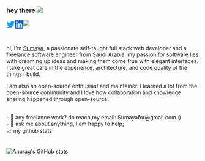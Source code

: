 
### hey there <img src="https://media.giphy.com/media/hvRJCLFzcasrR4ia7z/giphy.gif" width="25px">

<a href="https://twitter.com/ragol">
  <img align="left" alt="twitter" width="22px" src="https://github.com/suumaya/assets/blob/master/twitter.svg" />
</a>
<a href="https://www.linkedin.com/in/tamimis/">
  <img align="left" alt="LinkedIN" width="22px" src="https://github.com/suumaya/assets/blob/master/linkedin.svg" />
</a>

![](https://visitor-badge.glitch.me/badge?page_id=ragol.ragol)

<br />

hi, I'm [Sumaya](https://github.com/suumaya), a passionate self-taught full stack web developer and a freelance software engineer from Saudi Arabia. my passion for software lies with dreaming up ideas and making them come true with elegant interfaces. I take great care in the experience, architecture, and code quality of the things I build.

I am also an open-source enthusiast and maintainer. I learned a lot from the open-source community and I love how collaboration and knowledge sharing happened through open-source.

  <br>
- 💼 any freelance work? do reach,my email: Sumayafor@gmail.com :)
<br>
- 💬 ask me about anything, I am happy to help;
 
<br>
📈 my github stats
<br><br>
 
![Anurag's GitHub stats](https://github-readme-stats.vercel.app/api?username=suumaya&show_icons=true&theme=tokyonight)
   <br>  
<!--     [![Top Langs](https://github-readme-stats.vercel.app/api/top-langs/?username=suumaya&layout=compact&langs_count=14&theme=tokyonight)](https://github.com/anuraghazra/github-readme-stats&theme=tokyonight) <br> -->
<!--    <img align="center" alt="GIF" src="https://github.com/suumaya/assets/blob/master/code.gif" width="500" height="320" /> -->



<!-- - I’m a Cyber Security Graduate Student 🔭I
- Currently working on Q&A platform to detect phishing mails 📫  
-  I’m looking to collaborate on open source projects and you can reach me any time: Sumayafor@gmail.com 👯 

<!-- [![Readme Card](https://github-readme-stats.vercel.app/api/pin/?username=suumaya&repo=github-readme-stats&theme=tokyonight)](https://github.com/suumaya/github-readme-stats) -->

<!-- ![Anurag's GitHub stats](https://github-readme-stats.vercel.app/api?username=suumaya&hide=contribs,prs)
 -->
<!-- ![Anurag's GitHub stats](https://github-readme-stats.vercel.app/api?username=suumaya&count_private=true) -->

<!-- ![Anurag's GitHub stats](https://github-readme-stats.vercel.app/api?username=suumaya&show_icons=true) -->
